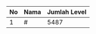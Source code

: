 | No | Nama            | Jumlah Level |
|----|-----------------|--------------|
| 1  | #    |    5487        |
